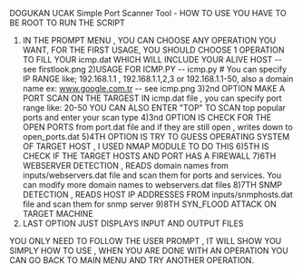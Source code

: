 DOGUKAN UCAK Simple Port Scanner Tool - HOW TO USE
YOU HAVE TO BE ROOT TO RUN THE SCRIPT
1) IN THE PROMPT MENU , YOU CAN CHOOSE ANY OPERATION YOU WANT, FOR THE FIRST USAGE, YOU SHOULD CHOOSE 1 OPERATION TO FILL YOUR icmp.dat WHICH WILL INCLUDE YOUR ALIVE HOST -- see firstlook.png
2)USAGE FOR ICMP.PY -- icmp.py <IP or RANGE> # You can specify IP RANGE like; 192.168.1.1 , 192.168.1.1,2,3 or 192.168.1.1-50, also a domain name ex: www.google.com.tr -- see icmp.png
3)2nd OPTION MAKE A PORT SCAN ON THE TARGEST IN icmp.dat file , you can specify port range like: 20-50
YOU CAN ALSO ENTER "TOP" TO SCAN top popular ports and enter your scan type
4)3nd OPTION IS CHECK FOR THE OPEN PORTS from port.dat file and if they are still open , writes down to open_ports.dat
5)4TH OPTION IS TRY TO GUESS OPERATING SYSTEM OF TARGET HOST , I USED NMAP MODULE TO DO THIS
6)5TH IS CHECK IF THE TARGET HOSTS AND PORT HAS A FIREWALL
7)6TH WEBSERVER DETECTION , READS domain names from inputs/webservers.dat file and scan them for ports and services. You can modify more domain names to webservers.dat files
8)7TH SNMP DETECTION , READS HOST IP ADDRESSES FROM inputs/snmphosts.dat file and scan them for snmp server
9)8TH SYN_FLOOD ATTACK ON TARGET MACHINE
10) LAST OPTION JUST DISPLAYS INPUT AND OUTPUT FILES

YOU ONLY NEED TO FOLLOW THE USER PROMPT , IT WILL SHOW YOU SIMPLY HOW TO USE , WHEN YOU ARE DONE WITH AN OPERATION YOU CAN GO BACK TO MAIN MENU AND TRY ANOTHER OPERATION.
